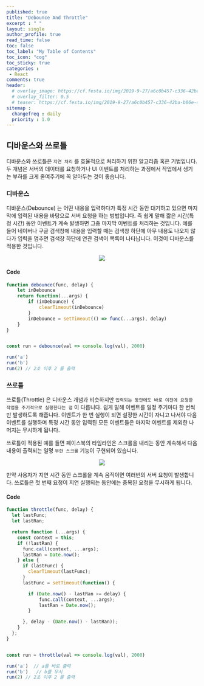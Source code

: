 ```yaml
---
published: true
title: "Debounce And Throttle"
excerpt : " "
layout: single
author_profile: true
read_time: false
toc: false
toc_label: "My Table of Contents"
toc_icon: "cog"
toc_sticky: true
categories :
 - React
comments: true
header:
  # overlay_image: https://cf.festa.io/img/2019-9-27/a6c0b457-c336-42ba-b06e-462de90ada91.jpg
  # overlay_filter: 0.5
  # teaser: https://cf.festa.io/img/2019-9-27/a6c0b457-c336-42ba-b06e-462de90ada91.jpg
sitemap :
  changefreq : daily
  priority : 1.0
---
```


## 디바운스와 쓰로틀

디바운스와 쓰로틀은 `지연 처리` 를 효율적으로 처리하기 위한 알고리즘 혹은 기법입니다. 두 개념은 서버의 데이터를 요청하거나 UI 이벤트를 처리하는 과정에서 작업에서 생기는 부하를 크게 줄여주기에 꼭 알아두는 것이 좋습니다.

### 디바운스

디바운스(Debounce) 는 어떤 내용을 입력하다가 특정 시간 동안 대기하고 있으면 마지막에 입력된 내용을 바탕으로 서버 요청을 하는 벙법입니다. 즉 쉽게 말해 짧은 시간(특정 시간) 동안 이벤트가 계속 발생하면 그중 마지막 이벤트를 처리하는 것입니다. 예를 들어 네이버나 구글 검색창에 내용을 입력할 때는 검색창 하단에 아무 내용도 나오지 않다가 입력을 멈추면 검색창 하단에 연관 검색어 목록이 나타납니다. 이것이 디바운스를 적용한 것입니다.

<div align="center">
   <img src="https://t1.daumcdn.net/cfile/tistory/99C4B6335B33302822"/>
</div>

#### Code

~~~javascript
function debounce(func, delay) {
    let inDebounce
    return function(...args) {
        if (inDebounce) {
            clearTimeout(inDebounce)
        }
        inDebounce = setTimeout(() => func(...args), delay)
    }
}


const run = debounce(val => console.log(val), 2000)

run('a')
run('b')
run(2) // 2초 이후 2 를 출력
~~~

### 쓰로틀

쓰로틀(Throttle) 은 디바운스 개념과 비슷하지만 `입력되는 동안에도 바로 이전에 요청한 작업을 주기적으로 실행한다는 점` 이 다릅니다. 쉽게 말해 이벤트를 일정 주기마다 한 번씩만 발생하도록 해줍니다. 이벤트가 한 번 실행이 되면 설정한 시간이 자니고 나서야 다음 이벤트를 실행하며 특정 시간 동안 입력된 모든 이벤트들은 마지막 이벤트를 제외한 나머지는 무시하게 됩니다.

 쓰로틀이 적용된 예를 들면 페이스북의 타임라인은 스크롤을 내리는 동안 계속해서 다음 내용이 출력되는 일명 `무한 스크롤` 기능이 구현되어 있습니다.

<div align="center">
   <img src="https://blog.kakaocdn.net/dn/cAAR95/btqB1dhwq7n/YDGBzhgPsxnrKWdKYbMX2K/img.gif"/>
</div>

만약 사용자가 지연 시간 동안 스크롤을 계속 움직이면 여러번의 서버 요청이 발생합니다. 쓰로틀은 첫 번째 요청이 지연 실행되는 동안에는 중복된 요청을 무시하게 됩니다.

#### Code

~~~javascript
function throttle(func, delay) {
  let lastFunc;
  let lastRan;

  return function (...args) {
    const context = this;
    if (!lastRan) {
      func.call(context, ...args);
      lastRan = Date.now();
    } else {
      if (lastFunc) {
        clearTimeout(lastFunc);
      }
      lastFunc = setTimeout(function() {

        if (Date.now() - lastRan >= delay) {
            func.call(context, ...args);
            lastRan = Date.now();
        }

      }, delay - (Date.now() - lastRan));
    }
  };
}


const run = throttle(val => console.log(val), 2000)

run('a')  // a를 바로 출력
run('b')   // b를 무시
run(2) // 2초 이후 2 를 출력
~~~